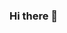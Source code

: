 ### Hi there 👋

<!--
**Mertcan417/Mertcan417** is a ✨ _special_ ✨ repository because its `README.md` (this file) appears on your GitHub profile.

Here are some ideas to get you started:

![Anurag's GitHub stats](https://github-readme-stats.vercel.app/api?username=Mertcan417&hide=contribs,prs)

-->
